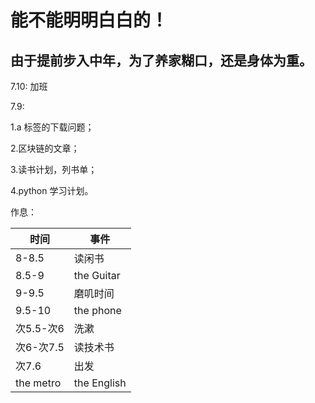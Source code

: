 # 能不能明明白白的！

## 由于提前步入中年，为了养家糊口，还是身体为重。

7.10:
  加班
  
7.9:

  1.a 标签的下载问题；
  
  2.区块链的文章；
  
  3.读书计划，列书单；
  
  4.python 学习计划。
  
  作息：
  
  |时间|事件|
  |----|----|
  |8-8.5|读闲书|
  |8.5-9|the Guitar|
  |9-9.5|磨叽时间|
  |9.5-10|the phone|
  |次5.5-次6|洗漱|
  |次6-次7.5|读技术书|
  |次7.6|出发|
  |the metro|the English|
